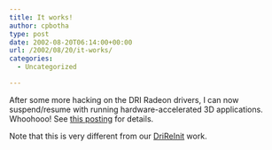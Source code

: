 ```yaml
---
title: It works!
author: cpbotha
type: post
date: 2002-08-20T06:14:00+00:00
url: /2002/08/20/it-works/
categories:
  - Uncategorized

---
```

After some more hacking on the DRI Radeon drivers, I can now suspend/resume with running hardware-accelerated 3D applications. Whoohooo! See [this posting][1] for details.

Note that this is very different from our [DriReInit][2] work.

 [1]: http://www.geocrawler.com/lists/3/SourceForge/680/0/9357722/
 [2]: http://cpbotha.net/dri_reinit.html
